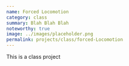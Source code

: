 ```yaml
---
name: Forced Locomotion
category: class
summary: Blah Blah Blah
noteworthy: true
image: ../images/placeholder.png
permalink: projects/class/forced-Locomotion
---
```

This is a class project
